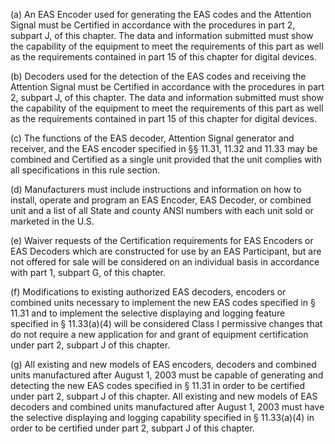 (a) An EAS Encoder used for generating the EAS codes and the Attention Signal must be Certified in accordance with the procedures in part 2, subpart J, of this chapter. The data and information submitted must show the capability of the equipment to meet the requirements of this part as well as the requirements contained in part 15 of this chapter for digital devices.

(b) Decoders used for the detection of the EAS codes and receiving the Attention Signal must be Certified in accordance with the procedures in part 2, subpart J, of this chapter. The data and information submitted must show the capability of the equipment to meet the requirements of this part as well as the requirements contained in part 15 of this chapter for digital devices.

(c) The functions of the EAS decoder, Attention Signal generator and receiver, and the EAS encoder specified in §§ 11.31, 11.32 and 11.33 may be combined and Certified as a single unit provided that the unit complies with all specifications in this rule section.

(d) Manufacturers must include instructions and information on how to install, operate and program an EAS Encoder, EAS Decoder, or combined unit and a list of all State and county ANSI numbers with each unit sold or marketed in the U.S.

(e) Waiver requests of the Certification requirements for EAS Encoders or EAS Decoders which are constructed for use by an EAS Participant, but are not offered for sale will be considered on an individual basis in accordance with part 1, subpart G, of this chapter.

(f) Modifications to existing authorized EAS decoders, encoders or combined units necessary to implement the new EAS codes specified in § 11.31 and to implement the selective displaying and logging feature specified in § 11.33(a)(4) will be considered Class I permissive changes that do not require a new application for and grant of equipment certification under part 2, subpart J of this chapter.

(g) All existing and new models of EAS encoders, decoders and combined units manufactured after August 1, 2003 must be capable of generating and detecting the new EAS codes specified in § 11.31 in order to be certified under part 2, subpart J of this chapter. All existing and new models of EAS decoders and combined units manufactured after August 1, 2003 must have the selective displaying and logging capability specified in § 11.33(a)(4) in order to be certified under part 2, subpart J of this chapter.

